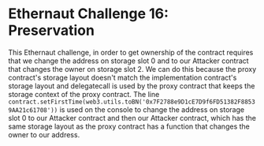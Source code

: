 # Ethernaut Challenge 16: Preservation

This Ethernaut challenge, in order to get ownership of the contract requires that we change the address on storage slot 0 and to our Attacker contract that changes the owner on storage slot 2. We can do this because the proxy contract's storage layout doesn't match the implementation contract's storage layout and delegatecall is used by the proxy contract that keeps the storage context of the proxy contract. The line `contract.setFirstTime(web3.utils.toBN('0x7F2788e9D1cE7D9f6FD51382F88539AA21c61708'))` is used on the console to change the address on storage slot 0 to our Attacker contract and then our Attacker contract, which has the same storage layout as the proxy contract has a function that changes the owner to our address.
